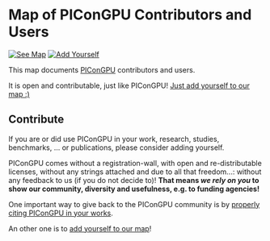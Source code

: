 # Map of PIConGPU Contributors and Users

[![See Map](https://img.shields.io/badge/live-communitymap-brightgreen.svg)](https://computationalradiationphysics.github.io/picongpu-communitymap/)
[![Add Yourself](https://img.shields.io/badge/add-yourself-blue.svg)](https://github.com/ComputationalRadiationPhysics/picongpu-communitymap/issues/new)

This map documents [PIConGPU](https://github.com/ComputationalRadiationPhysics/picongpu) contributors and users.

It is open and contributable, just like PIConGPU!
[Just add yourself to our map :)](https://github.com/ComputationalRadiationPhysics/picongpu-communitymap/issues/new)

## Contribute

If you are or did use PIConGPU in your work, research, studies, benchmarks, ... or publications, please consider adding yourself.

PIConGPU comes without a registration-wall, with open and re-distributable licenses, without any strings attached and due to all that freedom...: without any feedback to us (if you do not decide to)!
**That means _we rely on you_ to show our community, diversity and usefulness, e.g. to funding agencies!**

One important way to give back to the PIConGPU community is by [properly citing PIConGPU in your works](https://picongpu.readthedocs.io/en/latest/usage/reference.html).

An other one is to [add yourself to our map](https://github.com/ComputationalRadiationPhysics/picongpu-communitymap/issues/new)!
